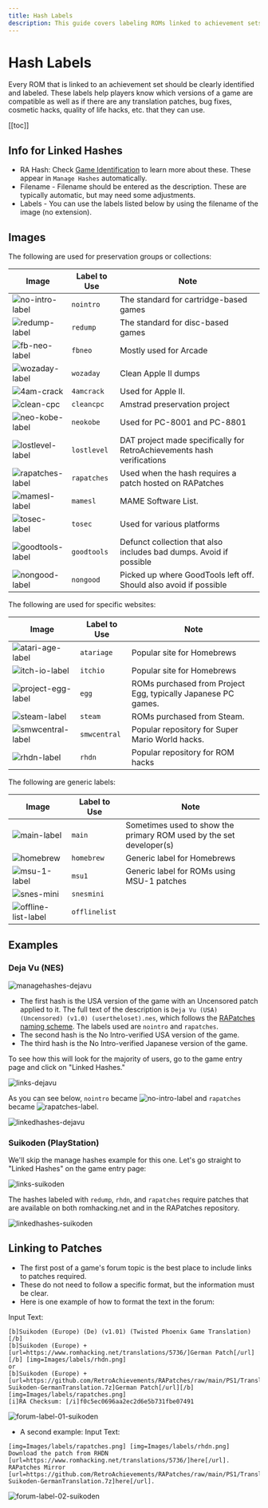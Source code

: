 ```yaml
---
title: Hash Labels
description: This guide covers labeling ROMs linked to achievement sets, including label types, image labels, examples, and how to link patches in the forum.
---
```


# Hash Labels

Every ROM that is linked to an achievement set should be clearly identified and labeled. These labels help players know which versions of a game are compatible as well as if there are any translation patches, bug fixes, cosmetic hacks, quality of life hacks, etc. that they can use.

[[toc]]

## Info for Linked Hashes

- RA Hash: Check [Game Identification](/developer-docs/game-identification) to learn more about these. These appear in `Manage Hashes` automatically.
- Filename - Filename should be entered as the description. These are typically automatic, but may need some adjustments.
- Labels - You can use the labels listed below by using the filename of the image (no extension).

## Images

The following are used for preservation groups or collections:

| Image                                                                                | Label to Use  | Note                                                                   |
| ------------------------------------------------------------------------------------ | ------------- | ---------------------------------------------------------------------- |
| ![no-intro-label](https://retroachievements.org/Images/labels/nointro.png)           | `nointro`     | The standard for cartridge-based games                                 |
| ![redump-label](https://retroachievements.org/Images/labels/redump.png)              | `redump`      | The standard for disc-based games                                      |
| ![fb-neo-label](https://retroachievements.org/Images/labels/fbneo.png)               | `fbneo`       | Mostly used for Arcade                                                 |
| ![wozaday-label](https://retroachievements.org/assets/images/labels/wozaday.png)     | `wozaday`     | Clean Apple II dumps                                                   |
| ![4am-crack](https://retroachievements.org/Images/labels/4amcrack.png)               | `4amcrack`    | Used for Apple II.                                                     |
| ![clean-cpc](https://retroachievements.org/Images/labels/cleancpc.png)               | `cleancpc`    | Amstrad preservation project                                           |
| ![neo-kobe-label](https://retroachievements.org/Images/labels/neokobe.png)           | `neokobe`     | Used for PC-8001 and PC-8801                                           |
| ![lostlevel-label](https://retroachievements.org/assets/images/labels/lostlevel.png) | `lostlevel`   | DAT project made specifically for RetroAchievements hash verifications |
| ![rapatches-label](https://retroachievements.org/Images/labels/rapatches.png)        | `rapatches`   | Used when the hash requires a patch hosted on RAPatches                |
| ![mamesl-label](https://retroachievements.org/Images/labels/mamesl.png)              | `mamesl`      | MAME Software List.                                                    |
| ![tosec-label](https://retroachievements.org/Images/labels/tosec.png)                | `tosec`       | Used for various platforms                                             |          |
| ![goodtools-label](https://retroachievements.org/Images/labels/goodtools.png)        | `goodtools`   | Defunct collection that also includes bad dumps. Avoid if possible     |
| ![nongood-label](https://retroachievements.org/Images/labels/nongood.png)            | `nongood`     | Picked up where GoodTools left off. Should also avoid if possible      |

The following are used for specific websites:

| Image                                                                                | Label to Use  | Note                                                                   |
| ------------------------------------------------------------------------------------ | ------------- | ---------------------------------------------------------------------- |
| ![atari-age-label](https://retroachievements.org/Images/labels/atariage.png)         | `atariage`    | Popular site for Homebrews                                             |
| ![itch-io-label](https://retroachievements.org/Images/labels/itchio.png)             | `itchio`      | Popular site for Homebrews                                             |
| ![project-egg-label](https://retroachievements.org/Images/labels/egg.png)            | `egg`         | ROMs purchased from Project Egg, typically Japanese PC games.          |
| ![steam-label](https://retroachievements.org/Images/labels/steam.png)                | `steam`       | ROMs purchased from Steam.                                             |
| ![smwcentral-label](https://retroachievements.org/Images/labels/smwcentral.png)      | `smwcentral`  | Popular repository for Super Mario World hacks.                        |
| ![rhdn-label](https://retroachievements.org/Images/labels/rhdn.png)                  | `rhdn`        | Popular repository for ROM hacks                                       |

The following are generic labels:

| Image                                                                                | Label to Use  | Note                                                                   |
| ------------------------------------------------------------------------------------ | ------------- | ---------------------------------------------------------------------- |
| ![main-label](https://retroachievements.org/Images/labels/main.png)                  | `main`        | Sometimes used to show the primary ROM used by the set developer(s)    |
| ![homebrew](https://retroachievements.org/Images/labels/homebrew.png)                | `homebrew`    | Generic label for Homebrews                                            |
| ![msu-1-label](https://retroachievements.org/Images/labels/msu1.png)                 | `msu1`        | Generic label for ROMs using MSU-1 patches                             |
| ![snes-mini](https://retroachievements.org/Images/labels/snesmini.png)               | `snesmini`    |
| ![offline-list-label](https://retroachievements.org/Images/labels/offlinelist.png)   | `offlinelist` |


## Examples

### Deja Vu (NES)

![managehashes-dejavu](https://user-images.githubusercontent.com/45054151/233319646-3f288d54-8abc-42f1-8c50-34405e1fffae.PNG)

- The first hash is the USA version of the game with an Uncensored patch applied to it. The full text of the description is `Deja Vu (USA) (Uncensored) (v1.0) (usertheloset).nes`, which follows the [RAPatches naming scheme](https://github.com/RetroAchievements/RAPatches#naming-scheme). The labels used are `nointro` and `rapatches`.
- The second hash is the No Intro-verified USA version of the game.
- The third hash is the No Intro-verified Japanese version of the game.

To see how this will look for the majority of users, go to the game entry page and click on "Linked Hashes."

![links-dejavu](https://user-images.githubusercontent.com/45054151/233319538-9dc200b8-7b81-4d2f-8b92-0c7c4ebf0df6.PNG)

As you can see below, `nointro` became ![no-intro-label](https://retroachievements.org/Images/labels/nointro.png) and `rapatches` became ![rapatches-label](https://retroachievements.org/Images/labels/rapatches.png).

![linkedhashes-dejavu](https://user-images.githubusercontent.com/45054151/233319359-68c03cd0-af16-4cdb-8ae1-591d10281b03.PNG)

### Suikoden (PlayStation)

We'll skip the manage hashes example for this one. Let's go straight to "Linked Hashes" on the game entry page:

![links-suikoden](https://user-images.githubusercontent.com/45054151/233319575-edce08ec-b0d7-453f-8bc2-5156e5fdb259.PNG)

The hashes labeled with `redump`, `rhdn`, and `rapatches` require patches that are available on both romhacking.net and in the RAPatches repository.

![linkedhashes-suikoden](https://user-images.githubusercontent.com/45054151/233319441-ea33b79d-a64b-46d7-a7c3-94e10ad3fa3f.PNG)

## Linking to Patches

- The first post of a game's forum topic is the best place to include links to patches required.
- These do not need to follow a specific format, but the information must be clear.
- Here is one example of how to format the text in the forum:

Input Text:

```
[b]Suikoden (Europe) (De) (v1.01) (Twisted Phoenix Game Translation)[/b]
[b]Suikoden (Europe) + [url=https://www.romhacking.net/translations/5736/]German Patch[/url][/b] [img=Images/labels/rhdn.png]
or
[b]Suikoden (Europe) + [url=https://github.com/RetroAchievements/RAPatches/raw/main/PS1/Translation/German/11255-Suikoden-GermanTranslation.7z]German Patch[/url][/b] [img=Images/labels/rapatches.png]
[i]RA Checksum: [/i]f0c5ec0696aa2ec2d6e5b731fbe07491
```

![forum-label-01-suikoden](https://user-images.githubusercontent.com/45054151/233319102-ed9f77c5-0e10-428f-9d05-57b1fb1c9b1b.PNG)

- A second example:
  Input Text:

```
[img=Images/labels/rapatches.png] [img=Images/labels/rhdn.png]
Download the patch from RHDN [url=https://www.romhacking.net/translations/5736/]here[/url].
RAPatches Mirror [url=https://github.com/RetroAchievements/RAPatches/raw/main/PS1/Translation/German/11255-Suikoden-GermanTranslation.7z]here[/url].
```

![forum-label-02-suikoden](https://user-images.githubusercontent.com/45054151/233319317-9cd38893-9a85-4501-959a-a5be720dee55.PNG)
